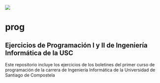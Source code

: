 ![](https://github.com/ACMCMC/prog/workflows/build_libs/badge.svg)
# prog
## Ejercicios de Programación I y II de Ingeniería Informática de la USC

Este repositorio incluye los ejercicios de los boletines del primer curso de programación de la carrera de Ingeniería Informática de la Universidad de Santiago de Compostela
